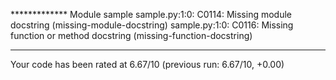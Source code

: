 ************* Module sample
sample.py:1:0: C0114: Missing module docstring (missing-module-docstring)
sample.py:1:0: C0116: Missing function or method docstring (missing-function-docstring)

------------------------------------------------------------------
Your code has been rated at 6.67/10 (previous run: 6.67/10, +0.00)


